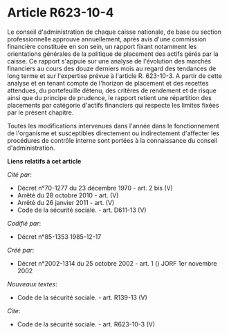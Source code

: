 # Article R623-10-4

Le conseil d'administration de chaque caisse nationale, de base ou section professionnelle approuve annuellement, après avis
d'une commission financière constituée en son sein, un rapport fixant notamment les orientations générales de la politique de
placement des actifs gérés par la caisse. Ce rapport s'appuie sur une analyse de l'évolution des marchés financiers au cours
des douze derniers mois au regard des tendances de long terme et sur l'expertise prévue à l'article R. 623-10-3. A partir de
cette analyse et en tenant compte de l'horizon de placement et des recettes attendues, du portefeuille détenu, des critères
de rendement et de risque ainsi que du principe de prudence, le rapport retient une répartition des placements par catégorie
d'actifs financiers qui respecte les limites fixées par le présent chapitre.

Toutes les modifications intervenues dans l'année dans le fonctionnement de l'organisme et susceptibles directement ou
indirectement d'affecter les procédures de contrôle interne sont portées à la connaissance du conseil d'administration.

**Liens relatifs à cet article**

_Cité par_:

  - Décret n°70-1277 du 23 décembre 1970 - art. 2 bis (V)
  - Arrêté du 28 octobre 2010 - art. (V)
  - Arrêté du 26 janvier 2011 - art. (V)
  - Code de la sécurité sociale. - art. D611-13 (V)

_Codifié par_:

  - Décret n°85-1353 1985-12-17

_Créé par_:

  - Décret n°2002-1314 du 25 octobre 2002 - art. 1 () JORF 1er novembre 2002

_Nouveaux textes_:

  - Code de la sécurité sociale. - art. R139-13 (V)

_Cite_:

  - Code de la sécurité sociale. - art. R623-10-3 (V)
